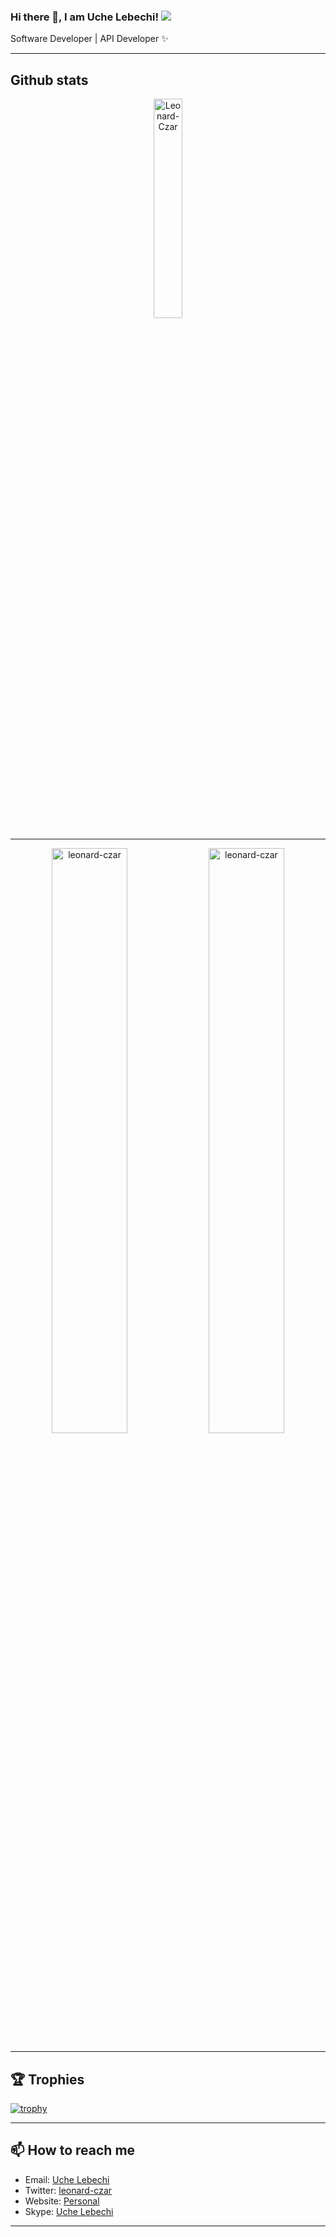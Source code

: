 ### Hi there 👋, I am Uche Lebechi! ![](https://pbs.twimg.com/profile_banners/860357608552763393/1593430830/1500x500)

Software Developer | API Developer ✨

<hr>

## Github stats
<p align="center">
  <img src="https://github-readme-stats.vercel.app/api/top-langs?username=leonard-czar&show_icons=true&locale=en&layout=compact&theme=onedark" 
       style="width:30%; max-height:50vh;" alt="Leonard-Czar" />
</p>



<hr>

<p align="center" style="width: 100%;">
    <span style="width: 100%;">
        <img align="center" style="width: 49%;" src="https://github-readme-streak-stats.herokuapp.com/?user=leonard-czar&theme=onedark" alt="leonard-czar" />
        <img align="center" style="width: 49%;" src="https://github-readme-stats.vercel.app/api?username=leonard-czar&show_icons=true&locale=en&theme=onedark" alt="leonard-czar" />
<!--       <img align="center" style="width: 100%;" src="https://raw.githubusercontent.com/leonard-czar/leonard-czar/output/github-contribution-grid-snake-dark.svg#gh-dark-mode-only" alt="Leonard-czar" /> -->
    </span>
</p>


<hr>


## 🏆 Trophies

[![trophy](https://github-profile-trophy.vercel.app/?username=leonard-czar&theme=onedark&margin-w=15&margin-h=15)](https://www.buymeacoffee.com/pantani)

<hr>

## 📫 How to reach me

- Email: [Uche Lebechi](mailto:lebechiuchey@gmail.com)
- Twitter: [leonard-czar](https://x.com/leonard-czar)
- Website: [Personal](https://uche-lebechi-portfolio.vercel.app/)
- Skype:   [Uche Lebechi](https://join.skype.com/invite/NRCCGDnepedX)


<!-- - LinkedIn: [Uche Lebechi](https://www.linkedin.com/in/uche-lebechi-1a2025170/) -->

<hr>



